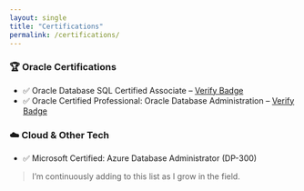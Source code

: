 ```yaml
---
layout: single
title: "Certifications"
permalink: /certifications/
---
```


### 🏆 Oracle Certifications
- ✅ Oracle Database SQL Certified Associate – [Verify Badge](#)
- ✅ Oracle Certified Professional: Oracle Database Administration – [Verify Badge](#)

### ☁️ Cloud & Other Tech
- ✅ Microsoft Certified: Azure Database Administrator (DP-300)

> I’m continuously adding to this list as I grow in the field.
 
